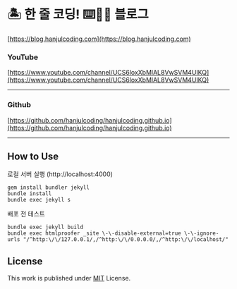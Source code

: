 # 🏝 한 줄 코딩! ⌨🔨😆 블로그
[https://blog.hanjulcoding.com](https://blog.hanjulcoding.com)

### YouTube

[https://www.youtube.com/channel/UCS6loxXbMlAL8VwSVM4UIKQ](https://www.youtube.com/channel/UCS6loxXbMlAL8VwSVM4UIKQ)

---

### Github
[https://github.com/hanjulcoding/hanjulcoding.github.io](https://github.com/hanjulcoding/hanjulcoding.github.io)

---

## How to Use

로컬 서버 실행 (http://localhost:4000)
```
gem install bundler jekyll
bundle install
bundle exec jekyll s
```

배포 전 테스트
```
bundle exec jekyll build
bundle exec htmlproofer _site \-\-disable-external=true \-\-ignore-urls "/^http:\/\/127.0.0.1/,/^http:\/\/0.0.0.0/,/^http:\/\/localhost/"
```
  
## License

This work is published under [MIT][mit] License.

[gem]: https://rubygems.org/gems/jekyll-theme-chirpy
[chirpy]: https://github.com/cotes2020/jekyll-theme-chirpy/
[mit]: https://github.com/cotes2020/chirpy-starter/blob/master/LICENSE
